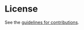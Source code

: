 # License

See the
[guidelines for contributions](https://github.com/ace-wg/ace-revoked-token-notification/blob/main/CONTRIBUTING.md).
